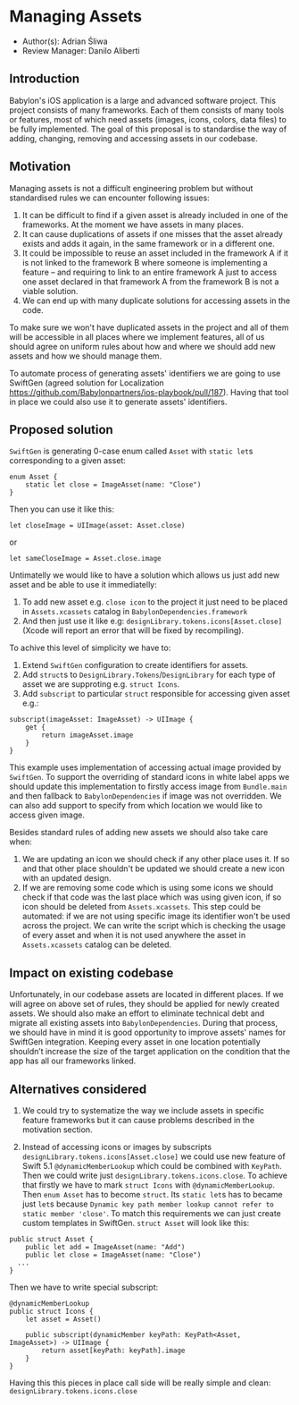 
# Managing Assets

* Author(s): Adrian Śliwa
* Review Manager: Danilo Aliberti

## Introduction

Babylon's iOS application is a large and advanced software project. This project consists of many frameworks. Each of them consists of many tools or features, most of which need assets (images, icons, colors, data files) to be fully implemented. The goal of this proposal is to standardise the way of adding, changing, removing and accessing assets in our codebase.

## Motivation

Managing assets is not a difficult engineering problem but without standardised rules we can encounter following issues:
1. It can be difficult to find if a given asset is already included in one of the frameworks. At the moment we have assets in many places.
2. It can cause duplications of assets if one misses that the asset already exists and adds it again, in the same framework or in a different one.
3. It could be impossible to reuse an asset included in the framework A if it is not linked to the framework B where someone is implementing a feature – and requiring to link to an entire framework A just to access one asset declared in that framework A from the framework B is not a viable solution.
4. We can end up with many duplicate solutions for accessing assets in the code.

To make sure we won't have duplicated assets in the project and all of them will be accessible in all places where we implement features, all of us should agree on uniform rules about how and where we should add new assets and how we should manage them.

To automate process of generating assets' identifiers we are going to use SwiftGen (agreed solution for Localization https://github.com/Babylonpartners/ios-playbook/pull/187). Having that tool in place we could also use it to generate assets' identifiers.

## Proposed solution

`SwiftGen` is generating 0-case enum called `Asset` with `static let`s corresponding to a given asset:
```
enum Asset {
    static let close = ImageAsset(name: "Close")
}
```
Then you can use it like this:
```
let closeImage = UIImage(asset: Asset.close) 
```
or 
```
let sameCloseImage = Asset.close.image
```

Untimatelly we would like to have a solution which allows us just add new asset and be able to use it immediatelly:
1. To add new asset e.g. `close icon` to the project it just need to be placed in `Assets.xcassets` catalog in `BabylonDependencies.framework`
2. And then just use it like e.g: `designLibrary.tokens.icons[Asset.close]` (Xcode will report an error that will be fixed by recompiling).

To achive this level of simplicity we have to:
1. Extend `SwiftGen` configuration to create identifiers for assets.
2. Add `struct`s to `DesignLibrary.Tokens`/`DesignLibrary` for each type of asset we are supproting e.g. `struct Icons`.
3. Add `subscript` to particular `struct` responsible for accessing given asset e.g.:
```
subscript(imageAsset: ImageAsset) -> UIImage {
    get {
        return imageAsset.image
    }
}
```
This example uses implementation of accessing actual image provided by `SwiftGen`. To support the overriding of standard icons in white label apps we should update this implementation to firstly access image from `Bundle.main` and then fallback to `BabylonDependencies` if image was not overridden. We can also add support to specify from which location we would like to access given image.

Besides standard rules of adding new assets we should also take care when:
1. We are updating an icon we should check if any other place uses it. If so and that other place shouldn't be updated we should create a new icon with an updated design.
2. If we are removing some code which is using some icons we should check if that code was the last place which was using given icon, if so icon should be deleted from `Assets.xcassets`. This step could be automated: if we are not using specific image its identifier won't be used across the project. We can write the script which is checking the usage of every asset and when it is not used anywhere the asset in `Assets.xcassets` catalog can be deleted.

## Impact on existing codebase

Unfortunately, in our codebase assets are located in different places. If we will agree on above set of rules, they should be applied for newly created assets. We should also make an effort to eliminate technical debt and migrate all existing assets into `BabylonDependencies`. During that process, we should have in mind it is good opportunity to improve assets' names for SwiftGen integration. Keeping every asset in one location potentially shouldn’t increase the size of the target application on the condition that the app has all our frameworks linked.

## Alternatives considered

1. We could try to systematize the way we include assets in specific feature frameworks but it can cause problems described in the motivation section.
	
2. Instead of accessing icons or images by subscripts `designLibrary.tokens.icons[Asset.close]` we could use new feature of Swift 5.1 `@dynamicMemberLookup` which could be combined with `KeyPath`. Then we could write just `designLibrary.tokens.icons.close`.
To achieve that firstly we have to mark `struct Icons` with `@dynamicMemberLookup`. Then `enum Asset` has to become `struct`. Its `static let`s has to became just `let`s because `Dynamic key path member lookup cannot refer to static member 'close'`. To match this requirements we can just create custom templates in SwiftGen.
`struct Asset` will look like this:
```
public struct Asset {
    public let add = ImageAsset(name: "Add")
    public let close = ImageAsset(name: "Close")
  ...
}
```
Then we have to write special subscript:
```
@dynamicMemberLookup
public struct Icons {
    let asset = Asset()

    public subscript(dynamicMember keyPath: KeyPath<Asset, ImageAsset>) -> UIImage {
        return asset[keyPath: keyPath].image
    }
}
```
Having this this pieces in place call side will be really simple and clean: `designLibrary.tokens.icons.close`
